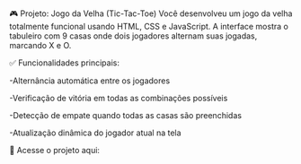 🎮 Projeto: Jogo da Velha (Tic-Tac-Toe)
Você desenvolveu um jogo da velha totalmente funcional usando HTML, CSS e JavaScript.
A interface mostra o tabuleiro com 9 casas onde dois jogadores alternam suas jogadas, marcando X e O.

✅ Funcionalidades principais:

-Alternância automática entre os jogadores

-Verificação de vitória em todas as combinações possíveis

-Detecção de empate quando todas as casas são preenchidas

-Atualização dinâmica do jogador atual na tela

🔗 Acesse o projeto aqui:


